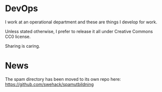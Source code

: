 DevOps
=====

I work at an operational department and these are things I develop for work. 

Unless stated otherwise, I prefer to release it all under Creative Commons CC0 license. 

Sharing is caring. 

News
====

The spam directory has been moved to its own repo here: https://github.com/swehack/spamutbildning
